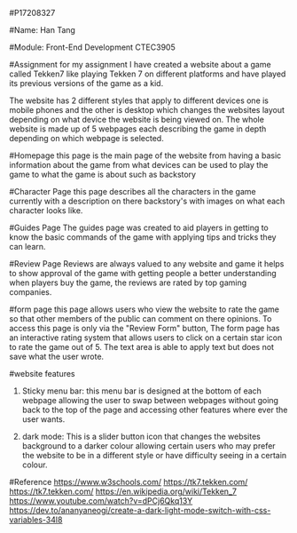 #P17208327

#Name: Han Tang

#Module: Front-End Development CTEC3905

#Assignment
for my assignment I have created a website about a game called Tekken7
like playing Tekken 7 on different platforms and have played its previous versions of the game as a kid.

The website has 2 different styles that apply to different devices one is mobile phones and the other is desktop which changes the websites layout depending on what device the website is being viewed on. The whole website is made up of 5 webpages each describing the game in depth depending on which webpage is selected.

#Homepage
this page is the main page of the website from having a basic information about the game from what devices can
be used to play the game to what the game is about such as backstory

#Character Page
this page describes all the characters in the game currently with a description on there backstory's with images on what each character looks like.

#Guides Page
The guides page was created to aid players in getting to know the basic commands of the game with applying tips and tricks they
can learn.

#Review Page
Reviews are always valued to any website and game it helps to show approval of the game with getting people a better understanding
when players buy the game, the reviews are rated by top gaming companies.

#form page
this page allows users who view the website to rate the game so that other members of the public can comment on there opinions. To access this page is only via the "Review Form" button, The form page has an interactive rating system that allows users to click on a certain star icon to rate the game out of 5. The text area is able to apply text but does not save what the user wrote.

#website features
1. Sticky menu bar: this menu bar is designed at the bottom of each webpage allowing the user to swap between webpages without going back to the top of the page and accessing other features where ever the user wants.

2. dark mode: This is a slider button icon that changes the websites background to a darker colour allowing certain users who may prefer the website to be in a different style or have difficulty seeing in a certain colour.

#Reference
https://www.w3schools.com/
https://tk7.tekken.com/
https://tk7.tekken.com/
https://en.wikipedia.org/wiki/Tekken_7
https://www.youtube.com/watch?v=dPCj6Qkq13Y
https://dev.to/ananyaneogi/create-a-dark-light-mode-switch-with-css-variables-34l8
